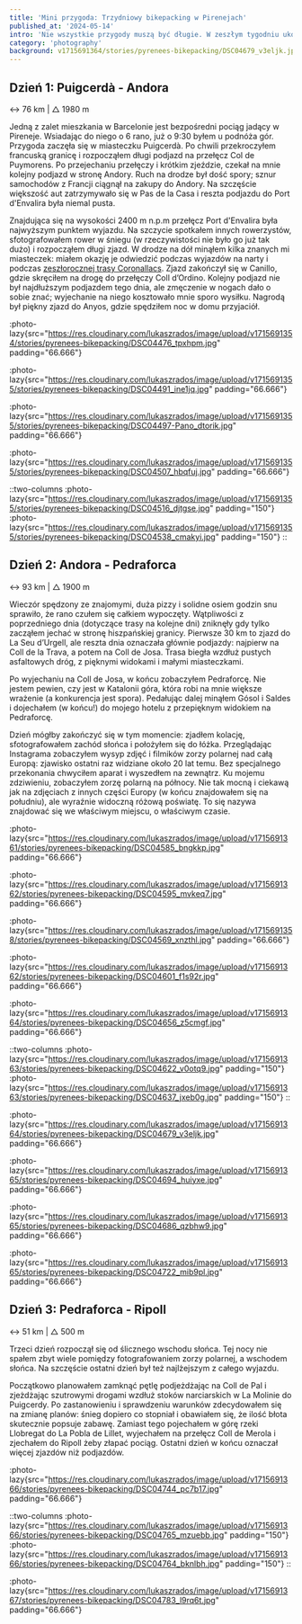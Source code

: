```yaml
---
title: 'Mini przygoda: Trzydniowy bikepacking w Pirenejach'
published_at: '2024-05-14'
intro: 'Nie wszystkie przygody muszą być długie. W zeszłym tygodniu ukończyłem trzydniową trasę w Pirenejach o długości 220 km, łączącą miejsca, które chciałem odwiedzić z rowerem już od jakiegoś czasu. Był to mój pierwszy solowy wyjazd. Zapraszam do zobaczenia jak wyglądał.'
category: 'photography'
background: v1715691364/stories/pyrenees-bikepacking/DSC04679_v3eljk.jpg
---
```


## Dzień 1: Puigcerdà - Andora

↔ 76 km | △ 1980 m

Jedną z zalet mieszkania w Barcelonie jest bezpośredni pociąg jadący w Pireneje. Wsiadając do niego o 6 rano, już o 9:30 byłem u podnóża gór. Przygoda zaczęła się w miasteczku Puigcerdà. Po chwili przekroczyłem francuską granicę i rozpocząłem długi podjazd na przełęcz Col de Puymorens. Po przejechaniu przełęczy i krótkim zjeździe, czekał na mnie kolejny podjazd w stronę Andory. Ruch na drodze był dość spory; sznur samochodów z Francji ciągnął na zakupy do Andory. Na szczęście większość aut zatrzymywało się w Pas de la Casa i reszta podjazdu do Port d'Envalira była niemal pusta. 

Znajdująca się na wysokości 2400 m n.p.m przełęcz Port d'Envalira była najwyższym punktem wyjazdu. Na szczycie spotkałem innych rowerzystów, sfotografowałem rower w śniegu (w rzeczywistości nie było go już tak dużo) i rozpocząłem długi zjazd. W drodze na dół minąłem kilka znanych mi miasteczek: miałem okazję je odwiedzić podczas wyjazdów na narty i podczas [zeszłorocznej trasy Coronallacs](/blog/coronallacs-hiking-around-andorra). Zjazd zakończył się w Canillo, gdzie skręciłem na drogę do przełęczy Coll d’Ordino. Kolejny podjazd nie był najdłuższym podjazdem tego dnia, ale zmęczenie w nogach dało o sobie znać; wyjechanie na niego kosztowało mnie sporo wysiłku. Nagrodą był piękny zjazd do Anyos, gdzie spędziłem noc w domu przyjaciół. 

:photo-lazy{src="https://res.cloudinary.com/lukaszrados/image/upload/v1715691354/stories/pyrenees-bikepacking/DSC04476_tpxhpm.jpg" padding="66.666"}

:photo-lazy{src="https://res.cloudinary.com/lukaszrados/image/upload/v1715691355/stories/pyrenees-bikepacking/DSC04491_ine1jq.jpg" padding="66.666"}

:photo-lazy{src="https://res.cloudinary.com/lukaszrados/image/upload/v1715691355/stories/pyrenees-bikepacking/DSC04497-Pano_dtorik.jpg" padding="66.666"}

:photo-lazy{src="https://res.cloudinary.com/lukaszrados/image/upload/v1715691355/stories/pyrenees-bikepacking/DSC04507_hbqfuj.jpg" padding="66.666"}

::two-columns
:photo-lazy{src="https://res.cloudinary.com/lukaszrados/image/upload/v1715691355/stories/pyrenees-bikepacking/DSC04516_djtgse.jpg" padding="150"}
:photo-lazy{src="https://res.cloudinary.com/lukaszrados/image/upload/v1715691355/stories/pyrenees-bikepacking/DSC04538_cmakyi.jpg" padding="150"}
::

## Dzień 2: Andora - Pedraforca

↔ 93 km | △ 1900 m

Wieczór spędzony ze znajomymi, duża pizzy i solidne osiem godzin snu sprawiło, że rano czułem się całkiem wypoczęty. Wątpliwości z poprzedniego dnia (dotyczące trasy na kolejne dni) zniknęły gdy tylko zacząłem jechać w stronę hiszpańskiej granicy. Pierwsze 30 km to zjazd do La Seu d’Urgell, ale reszta dnia oznaczała głównie podjazdy: najpierw na Coll de la Trava, a potem na Coll de Josa. Trasa biegła wzdłuż pustych asfaltowych dróg, z pięknymi widokami i małymi miasteczkami.

Po wyjechaniu na Coll de Josa, w końcu zobaczyłem Pedraforcę. Nie jestem pewien, czy jest w Katalonii góra, która robi na mnie większe wrażenie (a konkurencja jest spora). Pedałując dalej minąłem Gósol i Saldes i dojechałem (w końcu!) do mojego hotelu z przepięknym widokiem na Pedraforcę. 

Dzień mógłby zakończyć się w tym momencie: zjadłem kolację, sfotografowałem zachód słońca i położyłem się do łóżka. Przeglądając Instagrama zobaczyłem wysyp zdjęć i filmików zorzy polarnej nad całą Europą: zjawisko ostatni raz widziane około 20 lat temu. Bez specjalnego przekonania chwyciłem aparat i wyszedłem na zewnątrz. Ku mojemu zdziwieniu, zobaczyłem zorzę polarną na północy. Nie tak mocną i ciekawą jak na zdjęciach z innych części Europy (w końcu znajdowałem się na południu), ale wyraźnie widoczną różową poświatę. To się nazywa znajdować się we właściwym miejscu, o właściwym czasie.

:photo-lazy{src="https://res.cloudinary.com/lukaszrados/image/upload/v1715691361/stories/pyrenees-bikepacking/DSC04585_bngkkp.jpg" padding="66.666"}

:photo-lazy{src="https://res.cloudinary.com/lukaszrados/image/upload/v1715691362/stories/pyrenees-bikepacking/DSC04595_mvkeq7.jpg" padding="66.666"}

:photo-lazy{src="https://res.cloudinary.com/lukaszrados/image/upload/v1715691358/stories/pyrenees-bikepacking/DSC04569_xnzthl.jpg" padding="66.666"}

:photo-lazy{src="https://res.cloudinary.com/lukaszrados/image/upload/v1715691362/stories/pyrenees-bikepacking/DSC04601_f1s92r.jpg" padding="66.666"}

:photo-lazy{src="https://res.cloudinary.com/lukaszrados/image/upload/v1715691364/stories/pyrenees-bikepacking/DSC04656_z5cmgf.jpg" padding="66.666"}

::two-columns
:photo-lazy{src="https://res.cloudinary.com/lukaszrados/image/upload/v1715691363/stories/pyrenees-bikepacking/DSC04622_v0otq9.jpg" padding="150"}
:photo-lazy{src="https://res.cloudinary.com/lukaszrados/image/upload/v1715691363/stories/pyrenees-bikepacking/DSC04637_jxeb0g.jpg" padding="150"}
::

:photo-lazy{src="https://res.cloudinary.com/lukaszrados/image/upload/v1715691364/stories/pyrenees-bikepacking/DSC04679_v3eljk.jpg" padding="66.666"}

:photo-lazy{src="https://res.cloudinary.com/lukaszrados/image/upload/v1715691365/stories/pyrenees-bikepacking/DSC04694_huiyxe.jpg" padding="66.666"}

:photo-lazy{src="https://res.cloudinary.com/lukaszrados/image/upload/v1715691365/stories/pyrenees-bikepacking/DSC04686_qzbhw9.jpg" padding="66.666"}

:photo-lazy{src="https://res.cloudinary.com/lukaszrados/image/upload/v1715691365/stories/pyrenees-bikepacking/DSC04722_mib9pl.jpg" padding="66.666"}

## Dzień 3: Pedraforca - Ripoll

↔ 51 km | △ 500 m

Trzeci dzień rozpoczął się od ślicznego wschodu słońca. Tej nocy nie spałem zbyt wiele pomiędzy fotografowaniem zorzy polarnej, a wschodem słońca. Na szczęście ostatni dzień był też najlżejszym z całego wyjazdu.

Początkowo planowałem zamknąć pętlę podjeżdżając na Coll de Pal i zjeżdżając szutrowymi drogami wzdłuż stoków narciarskich w La Molinie do Puigcerdy. Po zastanowieniu i sprawdzeniu warunków zdecydowałem się na zmianę planów: śnieg dopiero co stopniał i obawiałem się, że ilość błota skutecznie popsuje zabawę. Zamiast tego pojechałem w górę rzeki Llobregat do La Pobla de Lillet, wyjechałem na przełęcz Coll de Merola i zjechałem do Ripoll żeby złapać pociąg. Ostatni dzień w końcu oznaczał więcej zjazdów niż podjazdów.

:photo-lazy{src="https://res.cloudinary.com/lukaszrados/image/upload/v1715691366/stories/pyrenees-bikepacking/DSC04744_pc7b17.jpg" padding="66.666"}

::two-columns
:photo-lazy{src="https://res.cloudinary.com/lukaszrados/image/upload/v1715691366/stories/pyrenees-bikepacking/DSC04765_mzuebb.jpg" padding="150"}
:photo-lazy{src="https://res.cloudinary.com/lukaszrados/image/upload/v1715691366/stories/pyrenees-bikepacking/DSC04764_bknlbh.jpg" padding="150"}
::

:photo-lazy{src="https://res.cloudinary.com/lukaszrados/image/upload/v1715691367/stories/pyrenees-bikepacking/DSC04783_l9rq6t.jpg" padding="66.666"}
